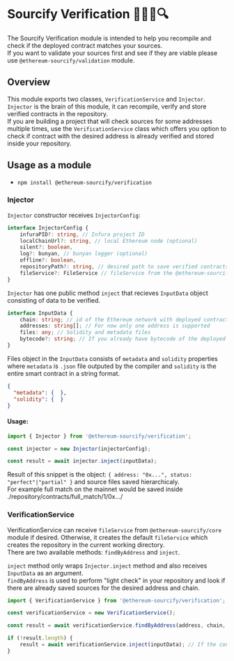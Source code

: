 # Sourcify Verification 🧑‍💻📝🔍 

The Sourcify Verification module is intended to help you recompile and check if the deployed contract matches your sources.  
If you want to validate your sources first and see if they are viable please use `@ethereum-sourcify/validation` module.

## Overview
This module exports two classes, `VerificationService` and `Injector`.  
`Injector` is the brain of this module, it can recompile, verify and store verified contracts in the repository.  
If you are building a project that will check sources for some addresses multiple times, use the `VerificationService` class which offers you option to check if contract with the desired address is already verified and stored inside your repository.

## Usage as a module
* `npm install @ethereum-sourcify/verification`

### Injector

`Injector` constructor receives `InjectorConfig`:

```typescript
interface InjectorConfig {
    infuraPID?: string, // Infura project ID
    localChainUrl?: string, // local Ethereum node (optional)
    silent?: boolean,
    log?: bunyan, // bunyan logger (optional)
    offline?: boolean,
    repositoryPath?: string, // desired path to save verified contracts (default is "./repository")
    fileService?: FileService // fileService from the @ethereum-sourcify/core (optional)
}

```

`Injector` has one public method `inject` that recieves `InputData` object consisting of data to be verified.

```typescript
interface InputData {
    chain: string; // id of the Ethereum network with deployed contract
    addresses: string[]; // For now only one address is supported
    files: any; // Solidity and metadata files
    bytecode?: string; // If you already have bytecode of the deployed contract
}
```

Files object in the `InputData` consists of `metadata` and `solidity` properties where `metadata` is `.json` file outputed by the compiler and `solidity` is the entire smart contract in a string format.

```json
{
  "metadata": {  },
  "solidity": {  }
}
```

#### Usage:

```typescript
import { Injector } from '@ethereum-sourcify/verification';

const injector = new Injector(injectorConfig);

const result = await injector.inject(inputData);

```

Result of this snippet is the object: `{ address: "0x...", status: "perfect"|"partial" }` and source files saved hierarchicaly.  
For example full match on the mainnet would be saved inside ./repository/contracts/full_match/1/0x.../

### VerificationService

VerificationService can receive `fileService` from `@ethereum-sourcify/core` module if desired. Otherwise, it creates the default `fileService` which creates the repository in the current working directory.  
There are two available methods: `findByAddress` and `inject`.  

`inject` method only wraps `Injector.inject` method and also receives `InputData` as an argument.  
`findByAddress` is used to perform "light check" in your repository and look if there are already saved sources for the desired address and chain.

```typescript
import { VerificationService } from '@ethereum-sourcify/verification';

const verificationService = new VerificationService(); 

const result = await verificationService.findByAddress(address, chain, repositoryPath); // Returns the object { address: "0x...", status: "perfect" } if found

if (!result.length) {
    result = await verificationService.inject(inputData); // If the contract is not found in the repository, call injector and verify sources
}

```

